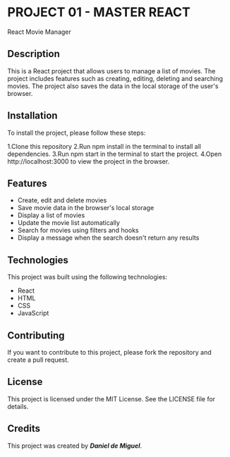 # PROJECT 01 - MASTER REACT

React Movie Manager

## Description

This is a React project that allows users to manage a list of movies. The project includes features such as creating, editing, deleting and searching movies. The project also saves the data in the local storage of the user's browser.

## Installation

To install the project, please follow these steps:

1.Clone this repository
2.Run npm install in the terminal to install all dependencies.
3.Run npm start in the terminal to start the project.
4.Open http://localhost:3000 to view the project in the browser.

## Features

- Create, edit and delete movies
- Save movie data in the browser's local storage
- Display a list of movies
- Update the movie list automatically
- Search for movies using filters and hooks
- Display a message when the search doesn't return any results

## Technologies

This project was built using the following technologies:

- React
- HTML
- CSS
- JavaScript

## Contributing

If you want to contribute to this project, please fork the repository and create a pull request.

## License

This project is licensed under the MIT License. See the LICENSE file for details.

## Credits

This project was created by ***Daniel de Miguel***.






